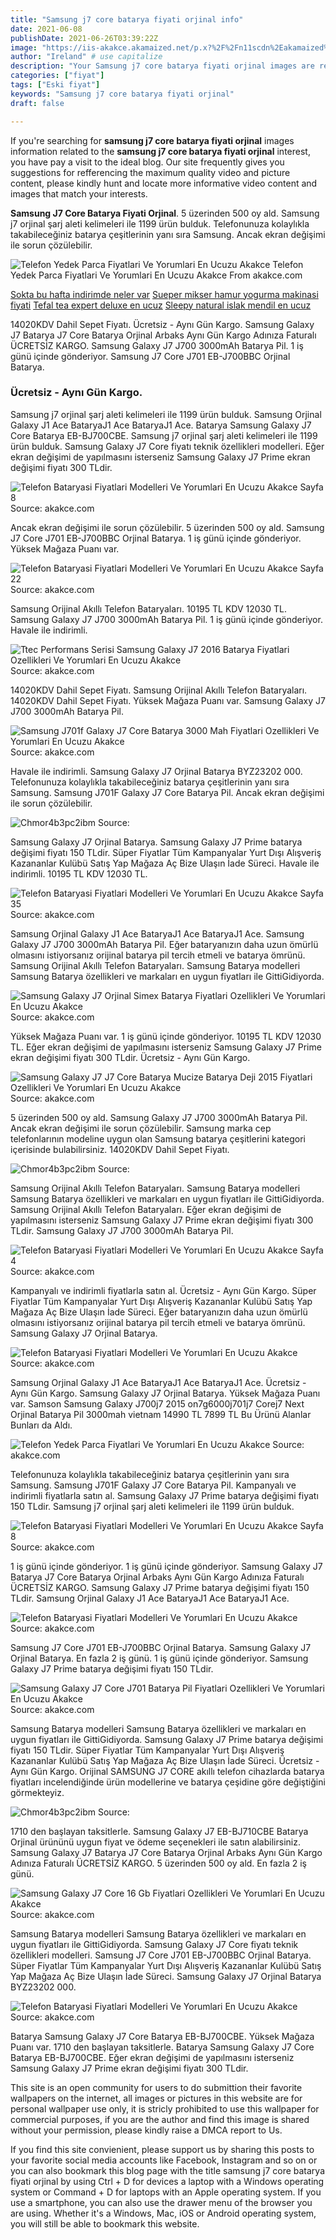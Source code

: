 ```yaml
---
title: "Samsung j7 core batarya fiyati orjinal info"
date: 2021-06-08
publishDate: 2021-06-26T03:39:22Z
image: "https://iis-akakce.akamaized.net/p.x?%2F%2Fn11scdn%2Eakamaized%2Enet%2Fa1%2F1024%2Felektronik%2Fbatarya%2Fsamsung%2Dgalaxy%2Dnote%2D8%2Dn950%2Dorjinal%2Dbatarya%2Dpil%5F%5F0450940659780060%2Ejpg"
author: "Ireland" # use capitalize
description: "Your Samsung j7 core batarya fiyati orjinal images are ready. Samsung j7 core batarya fiyati orjinal are a topic that is being searched for and liked by netizens now. You can Download the Samsung j7 core batarya fiyati orjinal files here. Get all free photos."
categories: ["fiyat"]
tags: ["Eski fiyat"]
keywords: "Samsung j7 core batarya fiyati orjinal"
draft: false

---
```


If you're searching for **samsung j7 core batarya fiyati orjinal** images information related to the **samsung j7 core batarya fiyati orjinal** interest, you have pay a visit to the ideal  blog.  Our site frequently  gives you  suggestions  for refferencing  the maximum  quality video and picture  content, please kindly hunt and locate more informative video content and images  that match your interests.

**Samsung J7 Core Batarya Fiyati Orjinal**. 5 üzerinden 500 oy ald. Samsung j7 orjinal şarj aleti kelimeleri ile 1199 ürün bulduk. Telefonunuza kolaylıkla takabileceğiniz batarya çeşitlerinin yanı sıra Samsung. Ancak ekran değişimi ile sorun çözülebilir.

![Telefon Yedek Parca Fiyatlari Ve Yorumlari En Ucuzu Akakce](https://iis-akakce.akamaized.net/p.x?%2F%2Fproductimages%2Ehepsiburada%2Enet%2Fs%2F66%2F600%2F110000007524627%2Ejpg "Telefon Yedek Parca Fiyatlari Ve Yorumlari En Ucuzu Akakce")
Telefon Yedek Parca Fiyatlari Ve Yorumlari En Ucuzu Akakce From akakce.com

[Sokta bu hafta indirimde neler var](/sokta-bu-hafta-indirimde-neler-var/)
[Sueper mikser hamur yogurma makinasi fiyati](/sueper-mikser-hamur-yogurma-makinasi-fiyati/)
[Tefal tea expert deluxe en ucuz](/tefal-tea-expert-deluxe-en-ucuz/)
[Sleepy natural islak mendil en ucuz](/sleepy-natural-islak-mendil-en-ucuz/)

14020KDV Dahil Sepet Fiyatı. Ücretsiz - Aynı Gün Kargo. Samsung Galaxy J7 Batarya J7 Core Batarya Orjinal Arbaks Aynı Gün Kargo Adınıza Faturalı ÜCRETSİZ KARGO. Samsung Galaxy J7 J700 3000mAh Batarya Pil. 1 iş günü içinde gönderiyor. Samsung J7 Core J701 EB-J700BBC Orjinal Batarya.

### Ücretsiz - Aynı Gün Kargo.

Samsung j7 orjinal şarj aleti kelimeleri ile 1199 ürün bulduk. Samsung Orjinal Galaxy J1 Ace BataryaJ1 Ace BataryaJ1 Ace. Batarya Samsung Galaxy J7 Core Batarya EB-BJ700CBE. Samsung j7 orjinal şarj aleti kelimeleri ile 1199 ürün bulduk. Samsung Galaxy J7 Core fiyatı teknik özellikleri modelleri. Eğer ekran değişimi de yapılmasını isterseniz Samsung Galaxy J7 Prime ekran değişimi fiyatı 300 TLdir.


![Telefon Bataryasi Fiyatlari Modelleri Ve Yorumlari En Ucuzu Akakce Sayfa 8](https://iis-akakce.akamaized.net/p.x?%2F%2Fmcdn01%2Egittigidiyor%2Enet%2F60488%2F604880469%5F0%2Ejpg "Telefon Bataryasi Fiyatlari Modelleri Ve Yorumlari En Ucuzu Akakce Sayfa 8")
Source: akakce.com

Ancak ekran değişimi ile sorun çözülebilir. 5 üzerinden 500 oy ald. Samsung J7 Core J701 EB-J700BBC Orjinal Batarya. 1 iş günü içinde gönderiyor. Yüksek Mağaza Puanı var.

![Telefon Bataryasi Fiyatlari Modelleri Ve Yorumlari En Ucuzu Akakce Sayfa 22](https://iis-akakce.akamaized.net/p.x?%2F%2Fn11scdn%2Eakamaized%2Enet%2Fa1%2F1024%2Felektronik%2Fbatarya%2Fsamsung%2Dgalaxy%2Da70%2Da705f%2Dorjinal%2Dbatarya%2Dpil%2Dtamir%2Dseti%5F%5F0897542191250630%2Ejpg "Telefon Bataryasi Fiyatlari Modelleri Ve Yorumlari En Ucuzu Akakce Sayfa 22")
Source: akakce.com

Samsung Orijinal Akıllı Telefon Bataryaları. 10195 TL KDV 12030 TL. Samsung Galaxy J7 J700 3000mAh Batarya Pil. 1 iş günü içinde gönderiyor. Havale ile indirimli.

![Ttec Performans Serisi Samsung Galaxy J7 2016 Batarya Fiyatlari Ozellikleri Ve Yorumlari En Ucuzu Akakce](https://cdn.akakce.com/iv/11707/787/787818223x.jpg "Ttec Performans Serisi Samsung Galaxy J7 2016 Batarya Fiyatlari Ozellikleri Ve Yorumlari En Ucuzu Akakce")
Source: akakce.com

14020KDV Dahil Sepet Fiyatı. Samsung Orijinal Akıllı Telefon Bataryaları. 14020KDV Dahil Sepet Fiyatı. Yüksek Mağaza Puanı var. Samsung Galaxy J7 J700 3000mAh Batarya Pil.

![Samsung J701f Galaxy J7 Core Batarya 3000 Mah Fiyatlari Ozellikleri Ve Yorumlari En Ucuzu Akakce](https://iis-akakce.akamaized.net/p.z?%2F%2Fmcdn01%2Egittigidiyor%2Enet%2F67078%2F670788547%5F0%2Ejpg "Samsung J701f Galaxy J7 Core Batarya 3000 Mah Fiyatlari Ozellikleri Ve Yorumlari En Ucuzu Akakce")
Source: akakce.com

Havale ile indirimli. Samsung Galaxy J7 Orjinal Batarya BYZ23202 000. Telefonunuza kolaylıkla takabileceğiniz batarya çeşitlerinin yanı sıra Samsung. Samsung J701F Galaxy J7 Core Batarya Pil. Ancak ekran değişimi ile sorun çözülebilir.

![Chmor4b3pc2ibm](https://iis-akakce.akamaized.net/p.x?%2F%2Fmcdn01%2Egittigidiyor%2Enet%2F61480%2F614804406%5F0%2Ejpg "Chmor4b3pc2ibm")
Source: 

Samsung Galaxy J7 Orjinal Batarya. Samsung Galaxy J7 Prime batarya değişimi fiyatı 150 TLdir. Süper Fiyatlar Tüm Kampanyalar Yurt Dışı Alışveriş Kazananlar Kulübü Satış Yap Mağaza Aç Bize Ulaşın İade Süreci. Havale ile indirimli. 10195 TL KDV 12030 TL.

![Telefon Bataryasi Fiyatlari Modelleri Ve Yorumlari En Ucuzu Akakce Sayfa 35](https://iis-akakce.akamaized.net/p.x?%2F%2Fmcdn01%2Egittigidiyor%2Enet%2F64564%2F645647029%5F0%2Ejpg "Telefon Bataryasi Fiyatlari Modelleri Ve Yorumlari En Ucuzu Akakce Sayfa 35")
Source: akakce.com

Samsung Orjinal Galaxy J1 Ace BataryaJ1 Ace BataryaJ1 Ace. Samsung Galaxy J7 J700 3000mAh Batarya Pil. Eğer bataryanızın daha uzun ömürlü olmasını istiyorsanız orijinal batarya pil tercih etmeli ve batarya ömrünü. Samsung Orijinal Akıllı Telefon Bataryaları. Samsung Batarya modelleri Samsung Batarya özellikleri ve markaları en uygun fiyatları ile GittiGidiyorda.

![Samsung Galaxy J7 Orjinal Simex Batarya Fiyatlari Ozellikleri Ve Yorumlari En Ucuzu Akakce](https://iis-akakce.akamaized.net/p.z?%2F%2Fproductimages%2Ehepsiburada%2Enet%2Fs%2F24%2F600%2F10088974745650%2Ejpg "Samsung Galaxy J7 Orjinal Simex Batarya Fiyatlari Ozellikleri Ve Yorumlari En Ucuzu Akakce")
Source: akakce.com

Yüksek Mağaza Puanı var. 1 iş günü içinde gönderiyor. 10195 TL KDV 12030 TL. Eğer ekran değişimi de yapılmasını isterseniz Samsung Galaxy J7 Prime ekran değişimi fiyatı 300 TLdir. Ücretsiz - Aynı Gün Kargo.

![Samsung Galaxy J7 J7 Core Batarya Mucize Batarya Deji 2015 Fiyatlari Ozellikleri Ve Yorumlari En Ucuzu Akakce](https://iis-akakce.akamaized.net/p.z?%2F%2Fcdn%2Edsmcdn%2Ecom%2Fty15%2Fproduct%2Fmedia%2Fimages%2F20201010%2F10%2F14809496%2F60965162%2F1%2F1%5Forg%5Fzoom%2Ejpg%3FboutiqueId%3D61%26merchantId%3D120735 "Samsung Galaxy J7 J7 Core Batarya Mucize Batarya Deji 2015 Fiyatlari Ozellikleri Ve Yorumlari En Ucuzu Akakce")
Source: akakce.com

5 üzerinden 500 oy ald. Samsung Galaxy J7 J700 3000mAh Batarya Pil. Ancak ekran değişimi ile sorun çözülebilir. Samsung marka cep telefonlarının modeline uygun olan Samsung batarya çeşitlerini kategori içerisinde bulabilirsiniz. 14020KDV Dahil Sepet Fiyatı.

![Chmor4b3pc2ibm](https://iis-akakce.akamaized.net/p.x?%2F%2Fn11scdn%2Eakamaized%2Enet%2Fa1%2F1024%2Felektronik%2Fbatarya%2Fsamsung%2Dgalaxy%2Dace%2Ds5830%2Ds5830i%2Dbatarya%2Dpil%5F%5F0876981487398495%2Ejpg "Chmor4b3pc2ibm")
Source: 

Samsung Orijinal Akıllı Telefon Bataryaları. Samsung Batarya modelleri Samsung Batarya özellikleri ve markaları en uygun fiyatları ile GittiGidiyorda. Samsung Orijinal Akıllı Telefon Bataryaları. Eğer ekran değişimi de yapılmasını isterseniz Samsung Galaxy J7 Prime ekran değişimi fiyatı 300 TLdir. Samsung Galaxy J7 J700 3000mAh Batarya Pil.

![Telefon Bataryasi Fiyatlari Modelleri Ve Yorumlari En Ucuzu Akakce Sayfa 4](https://iis-akakce.akamaized.net/p.x?%2F%2Fn11scdn%2Eakamaized%2Enet%2Fa1%2F1024%2Felektronik%2Fbatarya%2Fsamsung%2Dgalaxy%2Da7%2D2016%2Dbatarya%2Dpil%2Da710%5F%5F0195845231950068%2Ejpg "Telefon Bataryasi Fiyatlari Modelleri Ve Yorumlari En Ucuzu Akakce Sayfa 4")
Source: akakce.com

Kampanyalı ve indirimli fiyatlarla satın al. Ücretsiz - Aynı Gün Kargo. Süper Fiyatlar Tüm Kampanyalar Yurt Dışı Alışveriş Kazananlar Kulübü Satış Yap Mağaza Aç Bize Ulaşın İade Süreci. Eğer bataryanızın daha uzun ömürlü olmasını istiyorsanız orijinal batarya pil tercih etmeli ve batarya ömrünü. Samsung Galaxy J7 Orjinal Batarya.

![Telefon Bataryasi Fiyatlari Modelleri Ve Yorumlari En Ucuzu Akakce](https://iis-akakce.akamaized.net/p.x?%2F%2Fn11scdn%2Eakamaized%2Enet%2Fa1%2F1024%2Felektronik%2Fbatarya%2Fsamsung%2Dgalaxy%2Dj3%2D2016%2Dj320%2Dbatarya%2Dpil%5F%5F0153136476271987%2Ejpg "Telefon Bataryasi Fiyatlari Modelleri Ve Yorumlari En Ucuzu Akakce")
Source: akakce.com

Samsung Orjinal Galaxy J1 Ace BataryaJ1 Ace BataryaJ1 Ace. Ücretsiz - Aynı Gün Kargo. Samsung Galaxy J7 Orjinal Batarya. Yüksek Mağaza Puanı var. Samson Samsung Galaxy J700j7 2015 on7g6000j701j7 Corej7 Next Orjinal Batarya Pil 3000mah vietnam 14990 TL 7899 TL Bu Ürünü Alanlar Bunları da Aldı.

![Telefon Yedek Parca Fiyatlari Ve Yorumlari En Ucuzu Akakce](https://iis-akakce.akamaized.net/p.x?%2F%2Fproductimages%2Ehepsiburada%2Enet%2Fs%2F66%2F600%2F110000007524627%2Ejpg "Telefon Yedek Parca Fiyatlari Ve Yorumlari En Ucuzu Akakce")
Source: akakce.com

Telefonunuza kolaylıkla takabileceğiniz batarya çeşitlerinin yanı sıra Samsung. Samsung J701F Galaxy J7 Core Batarya Pil. Kampanyalı ve indirimli fiyatlarla satın al. Samsung Galaxy J7 Prime batarya değişimi fiyatı 150 TLdir. Samsung j7 orjinal şarj aleti kelimeleri ile 1199 ürün bulduk.

![Telefon Bataryasi Fiyatlari Modelleri Ve Yorumlari En Ucuzu Akakce Sayfa 8](https://iis-akakce.akamaized.net/p.x?%2F%2Fn11scdn%2Eakamaized%2Enet%2Fa1%2F1024%2Felektronik%2Fbatarya%2Forjinal%2Dsamsung%2Dgalaxy%2Dnote%2D3%2Dn9000%2Dn9005%2Dpil%2Dbatarya%5F%5F1003301616406585%2Ejpg "Telefon Bataryasi Fiyatlari Modelleri Ve Yorumlari En Ucuzu Akakce Sayfa 8")
Source: akakce.com

1 iş günü içinde gönderiyor. 1 iş günü içinde gönderiyor. Samsung Galaxy J7 Batarya J7 Core Batarya Orjinal Arbaks Aynı Gün Kargo Adınıza Faturalı ÜCRETSİZ KARGO. Samsung Galaxy J7 Prime batarya değişimi fiyatı 150 TLdir. Samsung Orjinal Galaxy J1 Ace BataryaJ1 Ace BataryaJ1 Ace.

![Telefon Bataryasi Fiyatlari Modelleri Ve Yorumlari En Ucuzu Akakce](https://n11scdn.akamaized.net/a1/1024/elektronik/batarya/samsung-galaxy-note-5-bataryatamir-setib7000-yedek-parca__1371888984665800.jpg "Telefon Bataryasi Fiyatlari Modelleri Ve Yorumlari En Ucuzu Akakce")
Source: akakce.com

Samsung J7 Core J701 EB-J700BBC Orjinal Batarya. Samsung Galaxy J7 Orjinal Batarya. En fazla 2 iş günü. 1 iş günü içinde gönderiyor. Samsung Galaxy J7 Prime batarya değişimi fiyatı 150 TLdir.

![Samsung Galaxy J7 Core J701 Batarya Pil Fiyatlari Ozellikleri Ve Yorumlari En Ucuzu Akakce](https://iis-akakce.akamaized.net/p.z?%2F%2Fcdn%2Edsmcdn%2Ecom%2Fty16%2Fproduct%2Fmedia%2Fimages%2F20201010%2F15%2F14902891%2F82455902%2F1%2F1%5Forg%5Fzoom%2Ejpg%3FboutiqueId%3D61%26merchantId%3D268092 "Samsung Galaxy J7 Core J701 Batarya Pil Fiyatlari Ozellikleri Ve Yorumlari En Ucuzu Akakce")
Source: akakce.com

Samsung Batarya modelleri Samsung Batarya özellikleri ve markaları en uygun fiyatları ile GittiGidiyorda. Samsung Galaxy J7 Prime batarya değişimi fiyatı 150 TLdir. Süper Fiyatlar Tüm Kampanyalar Yurt Dışı Alışveriş Kazananlar Kulübü Satış Yap Mağaza Aç Bize Ulaşın İade Süreci. Ücretsiz - Aynı Gün Kargo. Orijinal SAMSUNG J7 CORE akıllı telefon cihazlarda batarya fiyatları incelendiğinde ürün modellerine ve batarya çeşidine göre değiştiğini görmekteyiz.

![Chmor4b3pc2ibm](https://iis-akakce.akamaized.net/p.x?%2F%2Fn11scdn%2Eakamaized%2Enet%2Fa1%2F1024%2Felektronik%2Fbatarya%2Fhuawei%2Dmate%2D10%2D10%2Dpro%2Dhb436486ecw%2Dbatarya%5F%5F0937615707300602%2Ejpg "Chmor4b3pc2ibm")
Source: 

1710 den başlayan taksitlerle. Samsung Galaxy J7 EB-BJ710CBE Batarya Orjinal ürününü uygun fiyat ve ödeme seçenekleri ile satın alabilirsiniz. Samsung Galaxy J7 Batarya J7 Core Batarya Orjinal Arbaks Aynı Gün Kargo Adınıza Faturalı ÜCRETSİZ KARGO. 5 üzerinden 500 oy ald. En fazla 2 iş günü.

![Samsung Galaxy J7 Core 16 Gb Fiyatlari Ozellikleri Ve Yorumlari En Ucuzu Akakce](https://cdn.akakce.com/samsung/samsung-galaxy-j7-core-16-gb-z.jpg "Samsung Galaxy J7 Core 16 Gb Fiyatlari Ozellikleri Ve Yorumlari En Ucuzu Akakce")
Source: akakce.com

Samsung Batarya modelleri Samsung Batarya özellikleri ve markaları en uygun fiyatları ile GittiGidiyorda. Samsung Galaxy J7 Core fiyatı teknik özellikleri modelleri. Samsung J7 Core J701 EB-J700BBC Orjinal Batarya. Süper Fiyatlar Tüm Kampanyalar Yurt Dışı Alışveriş Kazananlar Kulübü Satış Yap Mağaza Aç Bize Ulaşın İade Süreci. Samsung Galaxy J7 Orjinal Batarya BYZ23202 000.

![Telefon Bataryasi Fiyatlari Modelleri Ve Yorumlari En Ucuzu Akakce](https://iis-akakce.akamaized.net/p.x?%2F%2Fn11scdn%2Eakamaized%2Enet%2Fa1%2F1024%2Felektronik%2Fbatarya%2Fsamsung%2Dgalaxy%2Dnote%2D8%2Dn950%2Dorjinal%2Dbatarya%2Dpil%5F%5F0450940659780060%2Ejpg "Telefon Bataryasi Fiyatlari Modelleri Ve Yorumlari En Ucuzu Akakce")
Source: akakce.com

Batarya Samsung Galaxy J7 Core Batarya EB-BJ700CBE. Yüksek Mağaza Puanı var. 1710 den başlayan taksitlerle. Batarya Samsung Galaxy J7 Core Batarya EB-BJ700CBE. Eğer ekran değişimi de yapılmasını isterseniz Samsung Galaxy J7 Prime ekran değişimi fiyatı 300 TLdir.

This site is an open community for users to do submittion their favorite wallpapers on the internet, all images or pictures in this website are for personal wallpaper use only, it is stricly prohibited to use this wallpaper for commercial purposes, if you are the author and find this image is shared without your permission, please kindly raise a DMCA report to Us.

If you find this site convienient, please support us by sharing this posts to your favorite social media accounts like Facebook, Instagram and so on or you can also bookmark this blog page with the title samsung j7 core batarya fiyati orjinal by using Ctrl + D for devices a laptop with a Windows operating system or Command + D for laptops with an Apple operating system. If you use a smartphone, you can also use the drawer menu of the browser you are using. Whether it's a Windows, Mac, iOS or Android operating system, you will still be able to bookmark this website.
